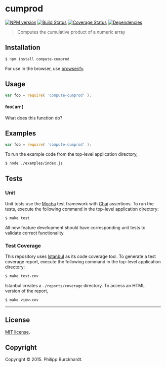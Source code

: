 cumprod
===
[![NPM version][npm-image]][npm-url] [![Build Status][travis-image]][travis-url] [![Coverage Status][coveralls-image]][coveralls-url] [![Dependencies][dependencies-image]][dependencies-url]

> Computes the cumulative product of a numeric array


## Installation

``` bash
$ npm install compute-cumprod
```

For use in the browser, use [browserify](https://github.com/substack/node-browserify).


## Usage

``` javascript
var foo = require( 'compute-cumprod' );
```

#### foo( arr )

What does this function do?


## Examples

``` javascript
var foo = require( 'compute-cumprod' );
```

To run the example code from the top-level application directory,

``` bash
$ node ./examples/index.js
```


## Tests

### Unit

Unit tests use the [Mocha](http://mochajs.org/) test framework with [Chai](http://chaijs.com) assertions. To run the tests, execute the following command in the top-level application directory:

``` bash
$ make test
```

All new feature development should have corresponding unit tests to validate correct functionality.


### Test Coverage

This repository uses [Istanbul](https://github.com/gotwarlost/istanbul) as its code coverage tool. To generate a test coverage report, execute the following command in the top-level application directory:

``` bash
$ make test-cov
```

Istanbul creates a `./reports/coverage` directory. To access an HTML version of the report,

``` bash
$ make view-cov
```


---
## License

[MIT license](http://opensource.org/licenses/MIT). 


## Copyright

Copyright &copy; 2015. Philipp Burckhardt.


[npm-image]: http://img.shields.io/npm/v/compute-cumprod.svg
[npm-url]: https://npmjs.org/package/compute-cumprod

[travis-image]: http://img.shields.io/travis/compute-io/cumprod/master.svg
[travis-url]: https://travis-ci.org/compute-io/cumprod

[coveralls-image]: https://img.shields.io/coveralls/compute-io/cumprod/master.svg
[coveralls-url]: https://coveralls.io/r/compute-io/cumprod?branch=master

[dependencies-image]: http://img.shields.io/david/compute-io/cumprod.svg
[dependencies-url]: https://david-dm.org/compute-io/cumprod

[dev-dependencies-image]: http://img.shields.io/david/dev/compute-io/cumprod.svg
[dev-dependencies-url]: https://david-dm.org/dev/compute-io/cumprod

[github-issues-image]: http://img.shields.io/github/issues/compute-io/cumprod.svg
[github-issues-url]: https://github.com/compute-io/cumprod/issues
